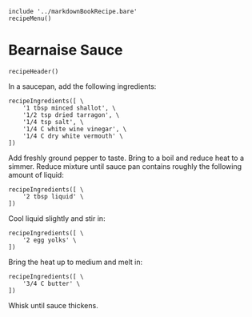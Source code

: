~~~ markdown-script
include '../markdownBookRecipe.bare'
recipeMenu()
~~~

# Bearnaise Sauce

~~~ markdown-script
recipeHeader()
~~~

In a saucepan, add the following ingredients:

~~~ markdown-script
recipeIngredients([ \
    '1 tbsp minced shallot', \
    '1/2 tsp dried tarragon', \
    '1/4 tsp salt', \
    '1/4 C white wine vinegar', \
    '1/4 C dry white vermouth' \
])
~~~

Add freshly ground pepper to taste. Bring to a boil and reduce heat to a simmer. Reduce mixture
until sauce pan contains roughly the following amount of liquid:

~~~ markdown-script
recipeIngredients([ \
    '2 tbsp liquid' \
])
~~~

Cool liquid slightly and stir in:

~~~ markdown-script
recipeIngredients([ \
    '2 egg yolks' \
])
~~~

Bring the heat up to medium and melt in:

~~~ markdown-script
recipeIngredients([ \
    '3/4 C butter' \
])
~~~

Whisk until sauce thickens.
